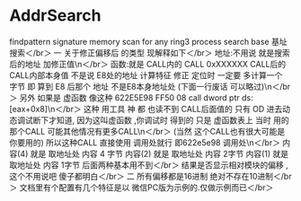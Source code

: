 # AddrSearch
findpattern signature memory scan for any ring3 process search base 基址搜索＜/br＞
一  关于修正偏移后  的类型      现解释如下＜/br＞
地址:不用说 就是搜索后的地址  加修正值\n＜/br＞
函数:就是 CALL内的  CALL 0xXXXXXX  CALL后的 CALL内部本身值  不是说 E8处的地址    计算特征 修正 定位时 一定要 多计算一个 字节  即 算到 E8 后那个 地址  不是E8本身地址处  (下面一行废话 可以略过)\n＜/br＞
另外 如果是 虚函数 像这种  622E5E98    FF50 08         call dword ptr ds:[eax+0x8]\n＜/br＞
这种 用工具  神 都  也读不到 CALL后面值的 只有 OD 进去动态调试断下才知道,   因为这叫虚函数 ,你调试时 得到的 只是 虚函数表上 当时 用的那个CALL 可能其他情况有更多CALL\n＜/br＞
(当然  这个CALL也有很大可能是你要用的)   所以这种CALL 直接使用 调用处就行   即622e5e98 调用处\n＜/br＞
内容(4)  就是 取地址处 内容  4 字节     内容(2)  就是 取地址处 内容 2字节    内容(1)  就是 取地址处 内容 1字节    后面两种基本用不到＜/br＞
结果是否显示相对模块的偏移 ,这个不用说吧 傻子都明白＜/br＞
二  所有偏移都是16进制 绝对不存在10进制＜/br＞
文档里有个配置有几个特征是以 微信PC版为示例的.仅做示例而已＜/br＞
